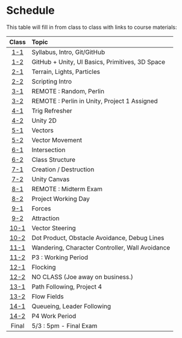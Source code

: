 # Schedule

This table will fill in from class to class with links to course materials:

| Class                   | Topic         |
| :---------------------: | :------------ |
| [1-1](./agenda/01-1.md) | Syllabus, Intro, Git/GitHub |
| [1-2](./agenda/01-2.md) | GitHub + Unity, UI Basics, Primitives, 3D Space |
| [2-1](./agenda/02-1.md) | Terrain, Lights, Particles |
| [2-2](./agenda/02-2.md) | Scripting Intro |
| [3-1](./agenda/03-1.md) | REMOTE : Random, Perlin |
| [3-2](./agenda/03-2.md) | REMOTE : Perlin in Unity, Project 1 Assigned |
| [4-1](./agenda/04-1.md) | Trig Refresher |
| [4-2](./agenda/04-2.md) | Unity 2D |
| [5-1](./agenda/05-1.md) | Vectors |
| [5-2](./agenda/05-2.md) | Vector Movement |
| [6-1](./agenda/06-1.md) | Intersection |
| [6-2](./agenda/06-2.md) | Class Structure |
| [7-1](./agenda/07-1.md) | Creation / Destruction |
| [7-2](./agenda/07-2.md) | Unity Canvas |
| [8-1](./agenda/08-1.md) | REMOTE : Midterm Exam |
| [8-2](./agenda/08-2.md) | Project Working Day |
| [9-1](./agenda/09-1.md) | Forces |
| [9-2](./agenda/09-2.md) | Attraction |
| [10-1](./agenda/10-1.md) | Vector Steering |
| [10-2](./agenda/10-2.md) | Dot Product, Obstacle Avoidance, Debug Lines |
| [11-1](./agenda/11-1.md) | Wandering, Character Controller, Wall Avoidance |
| [11-2](./agenda/11-2.md) | P3 : Working Period |
| [12-1](./agenda/12-1.md) | Flocking |
| [12-2](./agenda/12-2.md) | NO CLASS (Joe away on business.) |
| [13-1](./agenda/13-1.md) | Path Following, Project 4 |
| [13-2](./agenda/13-2.md) | Flow Fields |
| [14-1](./agenda/14-1.md) | Queueing, Leader Following |
| [14-2](./agenda/14-2.md) | P4 Work Period |
| Final | 5/3 : 5pm - Final Exam |
